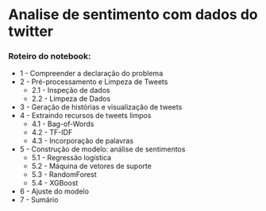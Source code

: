 # Analise de sentimento com dados do twitter

### Roteiro do notebook:

* 1 - Compreender a declaração do problema
* 2 - Pré-processamento e Limpeza de Tweets
    * 2.1 - Inspeção de dados
    * 2.2 - Limpeza de Dados
* 3 - Geração de histórias e visualização de tweets
* 4 - Extraindo recursos de tweets limpos
    * 4.1 - Bag-of-Words
    * 4.2 - TF-IDF
    * 4.3 - Incorporação de palavras
* 5 - Construção de modelo: análise de sentimentos
    * 5.1 - Regressão logística
    * 5.2 - Máquina de vetores de suporte
    * 5.3 - RandomForest
    * 5.4 - XGBoost
* 6 - Ajuste do modelo
* 7 - Sumário
